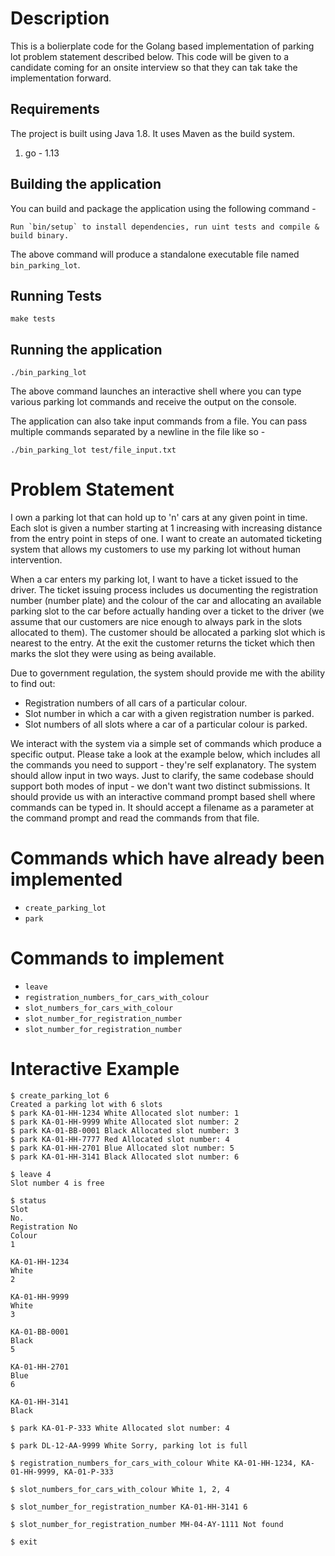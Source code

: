# Description
This is a bolierplate code for the Golang based implementation of parking lot problem statement described below.
This code will be given to a candidate coming for an onsite interview so that they can tak take the implementation forward.

## Requirements

The project is built using Java 1.8. It uses Maven as the build system.

1. go - 1.13

## Building the application

You can build and package the application using the following command -

```
Run `bin/setup` to install dependencies, run uint tests and compile & build binary.
```

The above command will produce a standalone executable file named `bin_parking_lot`.

## Running Tests

```
make tests
```

## Running the application

```
./bin_parking_lot
```

The above command launches an interactive shell where you can type various parking lot commands and receive the output on the console.

The application can also take input commands from a file. You can pass multiple commands separated by a newline in the file like so -

```
./bin_parking_lot test/file_input.txt
```

# Problem Statement
I own a parking lot that can hold up to 'n' cars at any given point in time. Each slot is given a number starting at 1 increasing with increasing distance from the entry point in steps of one. I want to create an automated ticketing system that allows my customers to use my parking lot without human intervention.

When a car enters my parking lot, I want to have a ticket issued to the driver. The ticket issuing process includes us documenting the registration number (number plate) and the colour of the car and allocating an available parking slot to the car before actually handing over a ticket to the driver (we assume that our customers are nice enough to always park in the slots allocated to them). The customer should be allocated a parking slot which is nearest to the entry. At the exit the customer returns the ticket which then marks the slot they were using as being available.

Due to government regulation, the system should provide me with the ability to find out:

- Registration numbers of all cars of a particular colour.
- Slot number in which a car with a given registration number is parked.
- Slot numbers of all slots where a car of a particular colour is parked.

We interact with the system via a simple set of commands which produce a specific output. Please take a look at the example below, which includes all the commands you need to support - they're self explanatory. The system should allow input in two ways. Just to clarify, the same codebase should support both modes of input - we don't want two distinct submissions.
It should provide us with an interactive command prompt based shell where commands can be typed in.
It should accept a filename as a parameter at the command prompt and read the commands from that file.

# Commands which have already been implemented

- `create_parking_lot`
- `park`

# Commands to implement

- `leave`
- `registration_numbers_for_cars_with_colour`
- `slot_numbers_for_cars_with_colour`
- `slot_number_for_registration_number`
- `slot_number_for_registration_number`

# Interactive Example
```
$ create_parking_lot 6
Created a parking lot with 6 slots
$ park KA-01-HH-1234 White Allocated slot number: 1
$ park KA-01-HH-9999 White Allocated slot number: 2
$ park KA-01-BB-0001 Black Allocated slot number: 3
$ park KA-01-HH-7777 Red Allocated slot number: 4
$ park KA-01-HH-2701 Blue Allocated slot number: 5
$ park KA-01-HH-3141 Black Allocated slot number: 6

$ leave 4
Slot number 4 is free

$ status
Slot
No.
Registration No
Colour
1

KA-01-HH-1234
White
2

KA-01-HH-9999
White
3

KA-01-BB-0001
Black
5

KA-01-HH-2701
Blue
6

KA-01-HH-3141
Black

$ park KA-01-P-333 White Allocated slot number: 4

$ park DL-12-AA-9999 White Sorry, parking lot is full

$ registration_numbers_for_cars_with_colour White KA-01-HH-1234, KA-01-HH-9999, KA-01-P-333

$ slot_numbers_for_cars_with_colour White 1, 2, 4

$ slot_number_for_registration_number KA-01-HH-3141 6

$ slot_number_for_registration_number MH-04-AY-1111 Not found

$ exit

```
